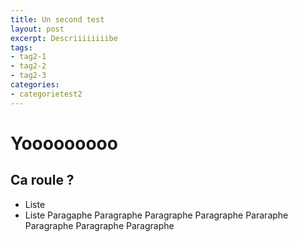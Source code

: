 ```yaml
---
title: Un second test
layout: post
excerpt: Descriiiiiiiibe
tags:
- tag2-1
- tag2-2
- tag2-3
categories:
- categorietest2
---
```


Yooooooooo
==========

Ca roule ?
----------

- Liste
- Liste
Paragaphe Paragraphe Paragraphe Paragraphe
Pararaphe Paragraphe Paragraphe Paragraphe
